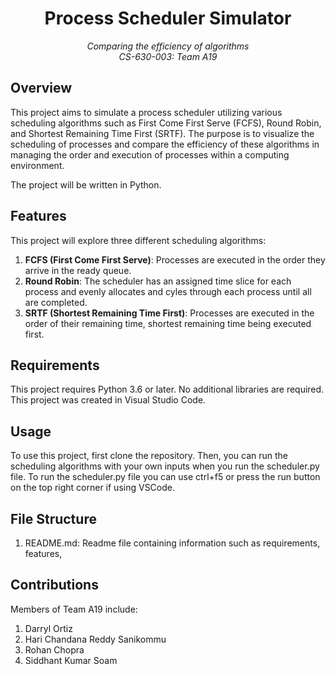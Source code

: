 <h1 align="center"> Process Scheduler Simulator </h1>

<p align="center">
  <em>Comparing the efficiency of algorithms<br>CS-630-003: Team A19</em>
</p>

## Overview
This project aims to simulate a process scheduler utilizing various scheduling algorithms such as First Come First Serve (FCFS), Round Robin, and Shortest Remaining Time First (SRTF). The purpose is to visualize the scheduling of processes and compare the efficiency of these algorithms in managing the order and execution of processes within a computing environment.

The project will be written in Python.

## Features
This project will explore three different scheduling algorithms:
1. <b>FCFS (First Come First Serve)</b>: Processes are executed in the order they arrive in the ready queue.
2. <b>Round Robin</b>: The scheduler has an assigned time slice for each process and evenly allocates and cyles through each process until all are completed.
3. <b>SRTF (Shortest Remaining Time First)</b>: Processes are executed in the order of their remaining time, shortest remaining time being executed first.
## Requirements
This project requires Python 3.6 or later. No additional libraries are required.
This project was created in Visual Studio Code.
## Usage
To use this project, first clone the repository.
Then, you can run the scheduling algorithms with your own inputs when you run the scheduler.py file.
To run the scheduler.py file you can use ctrl+f5 or press the run button on the top right corner if using VSCode.
## File Structure
1. README.md: Readme file containing information such as requirements, features, 
## Contributions
Members of Team A19 include:
1. Darryl Ortiz
2. Hari Chandana Reddy Sanikommu
3. Rohan Chopra
4. Siddhant Kumar Soam 
